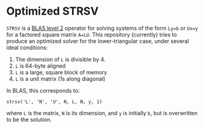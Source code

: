 # Optimized STRSV

`STRSV` is a [BLAS level 2](http://www.netlib.org/lapack/explore-html/d6/d30/group__single__blas__level2_ga59aeaec580e854d68c43c47e951637fe.html)
operator for solving systems of the form `Ly=b` or `Ux=y` for a factored square matrix `A=LU`.
This repository (currently) tries to produce an optimized solver for the lower-triangular case,
under several ideal conditions:

1. The dimension of `L` is divisible by 4.
2. `L` is 64-byte aligned
3. `L` is a large, square block of memory
4. `L` is a unit matrix (1s along diagonal)

In BLAS, this corresponds to:

```
strsv('L', 'N', 'U', N, L, N, y, 1)
```

where `L` is the matrix, `N` is its dimension, and `y` is initially `b`, but is overwritten to be the solution. 